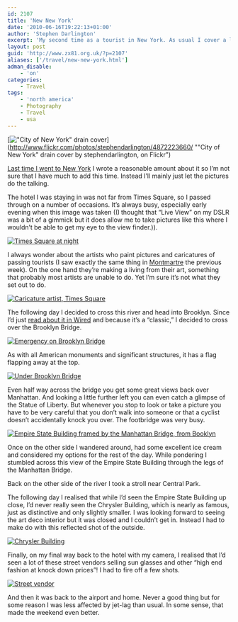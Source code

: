 ```yaml
---
id: 2107
title: 'New New York'
date: '2010-06-16T19:22:13+01:00'
author: 'Stephen Darlington'
excerpt: 'My second time as a tourist in New York. As usual I cover a lot of ground.'
layout: post
guid: 'http://www.zx81.org.uk/?p=2107'
aliases: ['/travel/new-new-york.html']
adman_disable:
    - 'on'
categories:
    - Travel
tags:
    - 'north america'
    - Photography
    - Travel
    - usa
---
```


[!["City of New York" drain cover](https://i0.wp.com/farm5.staticflickr.com/4099/4872223660_355d42a61c.jpg?resize=500%2C333)](http://www.flickr.com/photos/stephendarlington/4872223660/ ""City of New York" drain cover by stephendarlington, on Flickr")

[Last time I went to New York](http://www.zx81.org.uk/travel/new-york-2006.html) I wrote a reasonable amount about it so I’m not sure that I have much to add this time. Instead I’ll mainly just let the pictures do the talking.

The hotel I was staying in was not far from Times Square, so I passed through on a number of occasions. It’s always busy, especially early evening when this image was taken ((I thought that “Live View” on my DSLR was a bit of a gimmick but it does allow me to take pictures like this where I wouldn’t be able to get my eye to the view finder.)).

[![Times Square at night](https://i0.wp.com/farm5.staticflickr.com/4095/4872224692_8d2bd30e19.jpg?resize=500%2C333)](http://www.flickr.com/photos/stephendarlington/4872224692/ "Times Square at night by stephendarlington, on Flickr")

I always wonder about the artists who paint pictures and caricatures of passing tourists (I saw exactly the same thing in [Montmartre](http://www.zx81.org.uk/travel/paris-part-deux.html) the previous week). On the one hand they’re making a living from their art, something that probably most artists are unable to do. Yet I’m sure it’s not what they set out to do.

[![Caricature artist, Times Square](https://i0.wp.com/farm5.staticflickr.com/4139/4872225234_83f8452697.jpg?resize=500%2C333)](http://www.flickr.com/photos/stephendarlington/4872225234/ "Caricature artist, Times Square by stephendarlington, on Flickr")

The following day I decided to cross this river and head into Brooklyn. Since I’d just [read about it in Wired](http://www.wired.com/thisdayintech/2010/05/0524brooklyn-bridge-opens/) and because it’s a “classic,” I decided to cross over the Brooklyn Bridge.

[![Emergency on Brooklyn Bridge](https://i0.wp.com/farm5.staticflickr.com/4082/4872225422_0b437be069.jpg?resize=500%2C333)](http://www.flickr.com/photos/stephendarlington/4872225422/ "Emergency on Brooklyn Bridge by stephendarlington, on Flickr")

As with all American monuments and significant structures, it has a flag flapping away at the top.

[![Under Brooklyn Bridge](https://i0.wp.com/farm5.staticflickr.com/4093/4872225742_02ee58a1e1.jpg?resize=500%2C333)](http://www.flickr.com/photos/stephendarlington/4872225742/ "Under Brooklyn Bridge by stephendarlington, on Flickr")

Even half way across the bridge you get some great views back over Manhattan. And looking a little further left you can even catch a glimpse of the Statue of Liberty. But whenever you stop to look or take a picture you have to be very careful that you don’t walk into someone or that a cyclist doesn’t accidentally knock you over. The footbridge was very busy.

[![Empire State Building framed by the Manhattan Bridge, from Booklyn](https://i0.wp.com/farm5.staticflickr.com/4121/4872226058_435bbcd582.jpg?resize=333%2C500)](http://www.flickr.com/photos/stephendarlington/4872226058/ "Empire State Building framed by the Manhattan Bridge, from Booklyn by stephendarlington, on Flickr")

Once on the other side I wandered around, had some excellent ice cream and considered my options for the rest of the day. While pondering I stumbled across this view of the Empire State Building through the legs of the Manhattan Bridge.

Back on the other side of the river I took a stroll near Central Park.

The following day I realised that while I’d seen the Empire State Building up close, I’d never really seen the Chrysler Building, which is nearly as famous, just as distinctive and only slightly smaller. I was looking forward to seeing the art deco interior but it was closed and I couldn’t get in. Instead I had to make do with this reflected shot of the outside.

[![Chrysler Building](https://i0.wp.com/farm5.staticflickr.com/4135/4872226370_59903b8d43.jpg?resize=500%2C333)](http://www.flickr.com/photos/stephendarlington/4872226370/ "Chrysler Building by stephendarlington, on Flickr")

Finally, on my final way back to the hotel with my camera, I realised that I’d seen a lot of these street vendors selling sun glasses and other “high end fashion at knock down prices”! I had to fire off a few shots.

[![Street vendor](https://i0.wp.com/farm5.staticflickr.com/4139/4872257126_91515eaac3.jpg?resize=500%2C333)](http://www.flickr.com/photos/stephendarlington/4872257126/ "Street vendor by stephendarlington, on Flickr")

And then it was back to the airport and home. Never a good thing but for some reason I was less affected by jet-lag than usual. In some sense, that made the weekend even better.